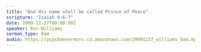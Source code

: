 ```yaml
---
title: "And His name shall be called Prince of Peace"
scripture: "Isaiah 9:6-7"
date: 2009-12-27T00:00:00Z
speaker: Ron Williams
sermon_type: 8am
audio: https://pcpc8amsermons.s3.amazonaws.com/20091227_williams_8am.mp3 
---
```



